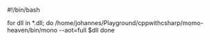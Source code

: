 #!/bin/bash

for dll in *.dll; do
  /home/johannes/Playground/cppwithcsharp/momo-heaven/bin/mono --aot=full $dll
done